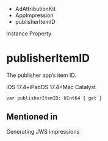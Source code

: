 

- AdAttributionKit
- AppImpression
-  publisherItemID 

Instance Property

# publisherItemID

The publisher app’s item ID.

iOS 17.4+iPadOS 17.4+Mac Catalyst

``` source
var publisherItemID: UInt64 { get }
```

## Mentioned in 

Generating JWS impressions

